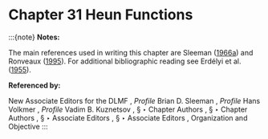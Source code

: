 # Chapter 31 Heun Functions

:::{note}
**Notes:**

The main references used in writing this chapter are Sleeman ([1966a](./bib/S.html#bib2107 "Some Boundary Value Problems Associated with the Heun Equation")) and Ronveaux ([1995](./bib/R.html#bib1965 "Heun’s Differential Equations")). For additional bibliographic reading see Erdélyi et al. ([1955](./bib/E.html#bib755 "Higher Transcendental Functions. Vol. III")).

**Referenced by:**

New Associate Editors for the DLMF , *Profile* Brian D. Sleeman , *Profile* Hans Volkmer , *Profile* Vadim B. Kuznetsov , § ‣ Chapter Authors , § ‣ Chapter Authors , § ‣ Associate Editors , § ‣ Associate Editors , Organization and Objective
:::
